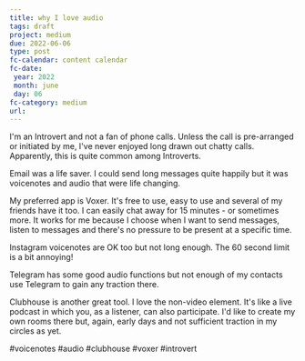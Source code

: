 ```yaml
---
title: why I love audio
tags: draft
project: medium
due: 2022-06-06
type: post
fc-calendar: content calendar
fc-date:
 year: 2022
 month: june
 day: 06
fc-category: medium
url:
---
```


I'm an Introvert and not a fan of phone calls. Unless the call is pre-arranged or initiated by me, I've never enjoyed long drawn out chatty calls. Apparently, this is quite common among Introverts.

Email was a life saver. I could send long messages quite happily but it was voicenotes and audio that were life changing.

My preferred app is Voxer. It's free to use, easy to use and several of my friends have it too. I can easily chat away for 15 minutes - or sometimes more. It works for me because I choose when I want to send messages, listen to messages and there's no pressure to be present at a specific time.

Instagram voicenotes are OK too but not long enough. The 60 second limit is a bit annoying!

Telegram has some good audio functions but not enough of my contacts use Telegram to gain any traction there.

Clubhouse is another great tool. I love the non-video element. It's like a live podcast in which you, as a listener, can also participate. I'd like to create my own rooms there but, again, early days and not sufficient traction in my circles as yet.

#voicenotes #audio #clubhouse #voxer #introvert